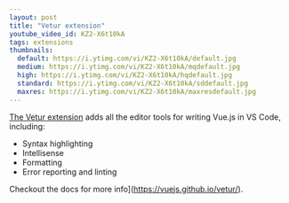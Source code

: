 ```yaml
---
layout: post
title: "Vetur extension"
youtube_video_id: KZ2-X6t10kA
tags: extensions
thumbnails:
  default: https://i.ytimg.com/vi/KZ2-X6t10kA/default.jpg
  medium: https://i.ytimg.com/vi/KZ2-X6t10kA/mqdefault.jpg
  high: https://i.ytimg.com/vi/KZ2-X6t10kA/hqdefault.jpg
  standard: https://i.ytimg.com/vi/KZ2-X6t10kA/sddefault.jpg
  maxres: https://i.ytimg.com/vi/KZ2-X6t10kA/maxresdefault.jpg
---
```


[The Vetur extension](https://marketplace.visualstudio.com/items?itemName=octref.vetur) adds all the editor tools for writing Vue.js in VS Code, including:

- Syntax highlighting
- Intellisense
- Formatting
- Error reporting and linting

Checkout the docs for more info](https://vuejs.github.io/vetur/).